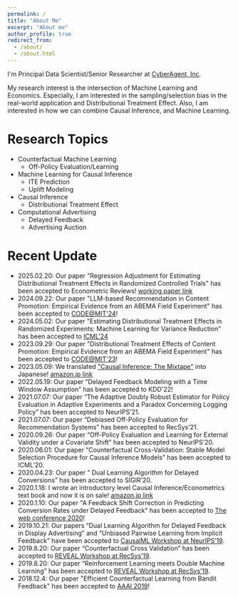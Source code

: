 ```yaml
---
permalink: /
title: "About Me"
excerpt: "About me"
author_profile: true
redirect_from:
  - /about/
  - /about.html
---
```


I'm Principal Data Scientist/Senior Researcher at [CyberAgent, Inc](https://www.cyberagent.co.jp/).

My research interest is the intersection of Machine Learning and Economics.
Especially, I am interested in the sampling/selection bias in the real-world application and Distributional Treatment Effect. Also, I am interested in how we can combine Causal Inference, and Machine Learning.

Research Topics
======
- Counterfactual Machine Learning
  - Off-Policy Evaluation/Learning
- Machine Learning for Causal Inference
  - ITE Prediction
  - Uplift Modeling
- Causal Inference
  - Distributional Treatment Effect
- Computational Advertising
  - Delayed Feedback
  - Advertising Auction

Recent Update
======
- 2025.02.20: Our paper "Regression Adjustment for Estimating Distributional Treatment Effects in Randomized Controlled Trials" has been accepted to Econometric Reviews! [working paper link](https://papers.ssrn.com/sol3/papers.cfm?abstract_id=4899404)
- 2024.09.22: Our paper "LLM-based Recommendation in Content Promotion: Empirical Evidence from an ABEMA Field Experiment" has been accepted to [CODE@MIT'24](https://ide.mit.edu/events/code24/)!
- 2024.05.02: Our paper "Estimating Distributional Treatment Effects in Randomized Experiments:
Machine Learning for Variance Reduction" has been accepted to [ICML'24](https://icml.cc/virtual/2024/poster/34058)
- 2023.09.29: Our paper "Distributional Treatment Effects of Content Promotion: Empirical Evidence from an ABEMA Field Experiment" has been accepted to [CODE@MIT'23](https://ide.mit.edu/events/2023-conference-on-digital-experimentation-mit-codemit/)!
- 2023.05.09: We translated ["Causal Inference: The Mixtape"](https://mixtape.scunning.com) into Japanese! [amazon.jp link](https://amzn.asia/d/0lcOMj9)
- 2022.05.19: Our paper “Delayed Feedback Modeling with a Time Window Assumption” has been accepted to KDD'22!
- 2021.07.07: Our paper “The Adaptive Doubly Robust Estimator for Policy Evaluation in Adaptive Experiments and a Paradox Concerning Logging Policy” has been accepted to NeurIPS’21.
- 2021.07.07: Our paper “Debiased Off-Policy Evaluation for Recommendation Systems” has been accepted to RecSys’21.
- 2020.09.26: Our paper “Off-Policy Evaluation and Learning for External Validity under a Covariate Shift” has been accepted to NeurIPS’20.
- 2020.06.01: Our paper “Counterfactual Cross-Validation: Stable Model Selection Procedure for Causal Inference Models” has been accepted to ICML’20.
- 2020.04.23: Our paper “ Dual Learning Algorithm for Delayed Conversions” has been accepted to SIGIR’20.
- 2020.1.18: I wrote an introductory level Causal Inference/Econometrics text book and now it is on sale! [amazon.jp link](https://www.amazon.co.jp/%E5%8A%B9%E6%9E%9C%E6%A4%9C%E8%A8%BC%E5%85%A5%E9%96%80%E3%80%9C%E6%AD%A3%E3%81%97%E3%81%84%E6%AF%94%E8%BC%83%E3%81%AE%E3%81%9F%E3%82%81%E3%81%AE%E5%9B%A0%E6%9E%9C%E6%8E%A8%E8%AB%96-%E8%A8%88%E9%87%8F%E7%B5%8C%E6%B8%88%E5%AD%A6%E3%81%AE%E5%9F%BA%E7%A4%8E-%E5%AE%89%E4%BA%95-%E7%BF%94%E5%A4%AA/dp/4297111179?SubscriptionId=AKIAIHYXPGYB4QUPIASQ&tag=housecat442-22&linkCode=xm2&camp=2025&creative=165953&creativeASIN=4297111179)
- 2020.1.10: Our paper "A Feedback Shift Correction in Predicting Conversion Rates under Delayed Feedback" has been accepted to [The web conference 2020](https://www2020.thewebconf.org/)!
- 2019.10.21: Our papers “Dual Learning Algorithm for Delayed Feedback in Display Advertising” and “Unbiased Pairwise Learning from Implicit Feedback” have been accepted to [CausalML Workshop at NeurIPS’19](http://tripods.cis.cornell.edu/neurips19_causalml/).
- 2019.8.20: Our paper “Counterfactual Cross Validation” has been accepted to [REVEAL Workshop at RecSys’19](https://sites.google.com/view/reveal2019/home?authuser=0).
- 2019.8.20: Our paper “Reinforcement Learning meets Double Machine Learning” has been accepted to [REVEAL Workshop at RecSys’19](https://sites.google.com/view/reveal2019/home?authuser=0).
- 2018.12.4: Our paper "Efficient Counterfactual Learning from Bandit Feedback" has been accepted to [AAAI 2019](https://aaai.org/Conferences/AAAI-19/)!
